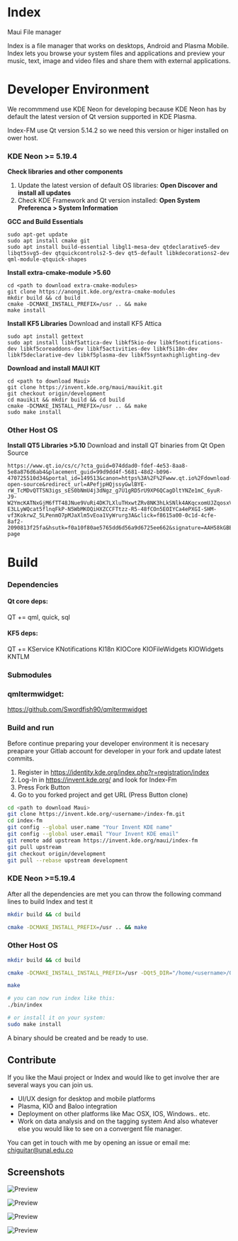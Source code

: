 # Index
Maui File manager

Index is a file manager that works on desktops, Android and Plasma Mobile.
Index lets you browse your system files and applications and preview your music, text, image and video files and share them with external applications.

# Developer Environment

We recommmend use KDE Neon for developing because KDE Neon has by default the latest version of Qt version supported in KDE Plasma.

Index-FM use Qt version 5.14.2 so we need this version or higer installed on ower host.

### **KDE Neon >= 5.19.4**

**Check libraries and other components**

1. Update the latest version of default OS libraries: **Open Discover and install all updates**
2. Check KDE Framework and Qt version installed: **Open System Preferenca > System Information**


**GCC and Build Essentials**

```
sudo apt-get update
sudo apt install cmake git
sudo apt install build-essential libgl1-mesa-dev qtdeclarative5-dev libqt5svg5-dev qtquickcontrols2-5-dev qt5-default libkdecorations2-dev qml-module-qtquick-shapes
```

**Install extra-cmake-module >5.60**
```
cd <path to download extra-cmake-modules>
git clone https://anongit.kde.org/extra-cmake-modules
mkdir build && cd build
cmake -DCMAKE_INSTALL_PREFIX=/usr .. && make
make install
```

**Install KF5 Libraries**
Download and install KF5 Attica
```
sudo apt install gettext
sudo apt install libkf5attica-dev libkf5kio-dev libkf5notifications-dev libkf5coreaddons-dev libkf5activities-dev libkf5i18n-dev libkf5declarative-dev libkf5plasma-dev libkf5syntaxhighlighting-dev
```
**Download and install MAUI KIT**

```
cd <path to download Maui>
git clone https://invent.kde.org/maui/mauikit.git
git checkout origin/development
cd mauikit && mkdir build && cd build
cmake -DCMAKE_INSTALL_PREFIX=/usr .. && make
sudo make install
```
### **Other Host OS**

**Install QT5 Libraries >5.10**
Download and install QT binaries from Qt Open Source
```
https://www.qt.io/cs/c/?cta_guid=074ddad0-fdef-4e53-8aa8-5e8a876d6ab4&placement_guid=99d9dd4f-5681-48d2-b096-470725510d34&portal_id=149513&canon=https%3A%2F%2Fwww.qt.io%2Fdownload-open-source&redirect_url=APefjpHQjssyGwlBYE-rW_TcMDvQTTSN3igs_sES0bNmU4j3dNgz_g7U1gRD5rU9XP6QCagDltYNZe1mC_6yuR-J9-W2YmcKATNxGjM6fTT48JNue9VuRi4DK7LXluTHxwtZRv8NK3hLkSNlk4AKqcxomUJZqosxV3GK0cryzQm5xtWguoQg5Sg-E3LLyWQcat5flnqFkP-N5WbMKOQiHXZCCFTtzz-R5-48fCOn5EOIYCa4ePXGI-SHM-vf3KokrwZ_5LPenmO7pMJaXlm5vEoa1VyWrurg3A&click=f8615a00-0c1d-4cfe-8af2-2090813f25fa&hsutk=f0a10f80ae5765dd6d56a9d6725ee662&signature=AAH58kGBEuTlcag57Ka07aFLDeEt5qyytQ&pageId=12602948080&__hstc=152220518.f0a10f80ae5765dd6d56a9d6725ee662.1595615134675.1595615134675.1595615134675.1&__hssc=152220518.12.1595615134675&__hsfp=256125709&contentType=standard-page
```



# Build

### **Dependencies**

#### Qt core deps:
QT += qml, quick, sql

#### KF5 deps:
QT += KService KNotifications KI18n KIOCore KIOFileWidgets KIOWidgets KNTLM

### **Submodules**

### qmltermwidget:

https://github.com/Swordfish90/qmltermwidget

### **Build and run**

Before continue preparing your developer environment it is necesary preapare your Gitlab account for developer in your fork and update latest commits.

1. Register in https://identity.kde.org/index.php?r=registration/index
2. Log-In in https://invent.kde.org/ and look for Index-Fm
3. Press Fork Button
4. Go to you forked project and get URL (Press Button clone)


```bash
cd <path to download Maui>
git clone https://invent.kde.org/<username>/index-fm.git
cd index-fm
git config --global user.name "Your Invent KDE name"
git config --global user.email "Your Invent KDE email"
git remote add upstream https://invent.kde.org/maui/index-fm
git pull upstream
git checkout origin/development
git pull --rebase upstream development
```


### KDE Neon >=5.19.4

After all the dependencies are met you can throw the following command lines to build Index and test it

``` bash
mkdir build && cd build

cmake -DCMAKE_INSTALL_PREFIX=/usr .. && make
```
### Other Host OS

``` bash
mkdir build && cd build

cmake -DCMAKE_INSTALL_INSTALL_PREFIX=/usr -DQt5_DIR="/home/<username>/Qt/<Qt_Version>/gcc_64/lib/cmake/Qt5/" -DMauiKit_DIR="/home/gabridc/Repositorio/KDE/mauikit/" ..

make

# you can now run index like this:
./bin/index

# or install it on your system:
sudo make install
```

A binary should be created and be ready to use.

## Contribute
If you like the Maui project or Index and would like to get involve ther are several ways you can join us.
- UI/UX design for desktop and mobile platforms
- Plasma, KIO and Baloo integration
- Deployment on other platforms like Mac OSX, IOS, Windows.. etc.
- Work on data analysis and on the tagging system
And also whatever else you would like to see on a convergent file manager.

You can get in touch with me by opening an issue or email me:
chiguitar@unal.edu.co


## Screenshots

![Preview](https://invent.kde.org/maui/index-fm/-/raw/v1.2/screenshots/Screenshot_1.png)

![Preview](https://invent.kde.org/maui/index-fm/-/raw/v1.2/screenshots/Screenshot_2.png)

![Preview](https://invent.kde.org/maui/index-fm/-/raw/v1.2/screenshots/Screenshot_3.png)

![Preview](https://invent.kde.org/maui/index-fm/-/raw/v1.2/screenshots/Screenshot_4.png)
